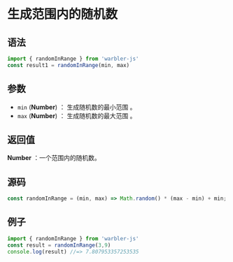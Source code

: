 <!--
 * @Author: 一尾流莺
 * @Description:生成范围内的随机数
 * @Date: 2021-09-13 18:18:23
 * @LastEditTime: 2021-09-17 18:13:34
 * @FilePath: \warblerjs-guide\docs\guide\number\randomInRange.md
-->

# 生成范围内的随机数

## 语法

```js
import { randomInRange } from 'warbler-js'
const result1 = randomInRange(min, max)
```

## 参数

- `min` (**Number**) ： 生成随机数的最小范围 。
- `max` (**Number**) ： 生成随机数的最大范围 。

## 返回值

**Number** ：一个范围内的随机数。


## 源码

```js
const randomInRange = (min, max) => Math.random() * (max - min) + min;
```

## 例子

```js
import { randomInRange } from 'warbler-js'
const result = randomInRange(3,9)
console.log(result) //=> 7.807953357253535
```
